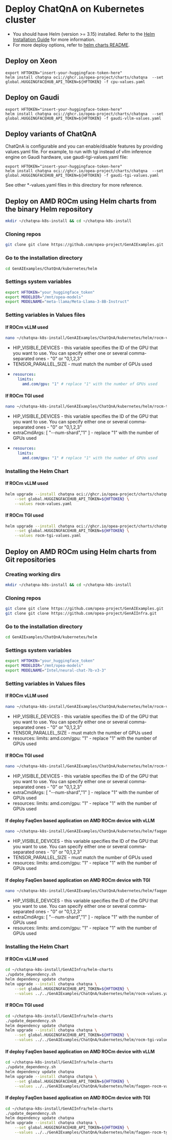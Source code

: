 # Deploy ChatQnA on Kubernetes cluster

- You should have Helm (version >= 3.15) installed. Refer to the [Helm Installation Guide](https://helm.sh/docs/intro/install/) for more information.
- For more deploy options, refer to [helm charts README](https://github.com/opea-project/GenAIInfra/tree/main/helm-charts#readme).

## Deploy on Xeon

```
export HFTOKEN="insert-your-huggingface-token-here"
helm install chatqna oci://ghcr.io/opea-project/charts/chatqna  --set global.HUGGINGFACEHUB_API_TOKEN=${HFTOKEN} -f cpu-values.yaml
```

## Deploy on Gaudi

```
export HFTOKEN="insert-your-huggingface-token-here"
helm install chatqna oci://ghcr.io/opea-project/charts/chatqna  --set global.HUGGINGFACEHUB_API_TOKEN=${HFTOKEN} -f gaudi-vllm-values.yaml
```

## Deploy variants of ChatQnA

ChatQnA is configurable and you can enable/disable features by providing values.yaml file.
For example, to run with tgi instead of vllm inference engine on Gaudi hardware, use gaudi-tgi-values.yaml file:

```
export HFTOKEN="insert-your-huggingface-token-here"
helm install chatqna oci://ghcr.io/opea-project/charts/chatqna  --set global.HUGGINGFACEHUB_API_TOKEN=${HFTOKEN} -f gaudi-tgi-values.yaml
```

See other *-values.yaml files in this directory for more reference.

## Deploy on AMD ROCm using Helm charts from the binary Helm repository

```bash
mkdir ~/chatqna-k8s-install && cd ~/chatqna-k8s-install
```

### Cloning repos

```bash
git clone git clone https://github.com/opea-project/GenAIExamples.git
```

### Go to the installation directory

```bash
cd GenAIExamples/ChatQnA/kubernetes/helm
```

### Settings system variables

```bash
export HFTOKEN="your_huggingface_token"
export MODELDIR="/mnt/opea-models"
export MODELNAME="meta-llama/Meta-Llama-3-8B-Instruct"
```

### Setting variables in Values files

#### If ROCm vLLM used
```bash
nano ~/chatqna-k8s-install/GenAIExamples/ChatQnA/kubernetes/helm/rocm-values.yaml
```

- HIP_VISIBLE_DEVICES - this variable specifies the ID of the GPU that you want to use.
  You can specify either one or several comma-separated ones - "0" or "0,1,2,3"
- TENSOR_PARALLEL_SIZE - must match the number of GPUs used
- ```yaml
  resources:
    limits:
      amd.com/gpu: "1" # replace "1" with the number of GPUs used
  ```

#### If ROCm TGI used

```bash
nano ~/chatqna-k8s-install/GenAIExamples/ChatQnA/kubernetes/helm/rocm-tgi-values.yaml
```

- HIP_VISIBLE_DEVICES - this variable specifies the ID of the GPU that you want to use.
  You can specify either one or several comma-separated ones - "0" or "0,1,2,3"
- extraCmdArgs: [ "--num-shard","1" ] - replace "1" with the number of GPUs used
- ```yaml
  resources:
    limits:
      amd.com/gpu: "1" # replace "1" with the number of GPUs used
  ```

### Installing the Helm Chart

#### If ROCm vLLM used
```bash
helm upgrade --install chatqna oci://ghcr.io/opea-project/charts/chatqna \
    --set global.HUGGINGFACEHUB_API_TOKEN=${HFTOKEN} \
    --values rocm-values.yaml
```

#### If ROCm TGI used
```bash
helm upgrade --install chatqna oci://ghcr.io/opea-project/charts/chatqna \
    --set global.HUGGINGFACEHUB_API_TOKEN=${HFTOKEN} \
    --values rocm-tgi-values.yaml
```

## Deploy on AMD ROCm using Helm charts from Git repositories

### Creating working dirs

```bash
mkdir ~/chatqna-k8s-install && cd ~/chatqna-k8s-install
```

### Cloning repos

```bash
git clone git clone https://github.com/opea-project/GenAIExamples.git
git clone git clone https://github.com/opea-project/GenAIInfra.git
```

### Go to the installation directory

```bash
cd GenAIExamples/ChatQnA/kubernetes/helm
```

### Settings system variables

```bash
export HFTOKEN="your_huggingface_token"
export MODELDIR="/mnt/opea-models"
export MODELNAME="Intel/neural-chat-7b-v3-3"
```

### Setting variables in Values files

#### If ROCm vLLM used
```bash
nano ~/chatqna-k8s-install/GenAIExamples/ChatQnA/kubernetes/helm/rocm-values.yaml
```

- HIP_VISIBLE_DEVICES - this variable specifies the ID of the GPU that you want to use.
  You can specify either one or several comma-separated ones - "0" or "0,1,2,3"
- TENSOR_PARALLEL_SIZE - must match the number of GPUs used
- resources:
  limits:
  amd.com/gpu: "1" - replace "1" with the number of GPUs used

#### If ROCm TGI used

```bash
nano ~/chatqna-k8s-install/GenAIExamples/ChatQnA/kubernetes/helm/rocm-tgi-values.yaml
```

- HIP_VISIBLE_DEVICES - this variable specifies the ID of the GPU that you want to use.
  You can specify either one or several comma-separated ones - "0" or "0,1,2,3"
- extraCmdArgs: [ "--num-shard","1" ] - replace "1" with the number of GPUs used
- resources:
  limits:
  amd.com/gpu: "1" - replace "1" with the number of GPUs used

#### If deploy FaqGen based application on AMD ROCm device with vLLM
```bash
nano ~/chatqna-k8s-install/GenAIExamples/ChatQnA/kubernetes/helm/faqgen-rocm-values.yaml
```

- HIP_VISIBLE_DEVICES - this variable specifies the ID of the GPU that you want to use.
  You can specify either one or several comma-separated ones - "0" or "0,1,2,3"
- TENSOR_PARALLEL_SIZE - must match the number of GPUs used
- resources:
  limits:
  amd.com/gpu: "1" - replace "1" with the number of GPUs used

#### If deploy FaqGen based application on AMD ROCm device with TGI

```bash
nano ~/chatqna-k8s-install/GenAIExamples/ChatQnA/kubernetes/helm/faqgen-rocm-tgi-values.yaml
```

- HIP_VISIBLE_DEVICES - this variable specifies the ID of the GPU that you want to use.
  You can specify either one or several comma-separated ones - "0" or "0,1,2,3"
- extraCmdArgs: [ "--num-shard","1" ] - replace "1" with the number of GPUs used
- resources:
  limits:
  amd.com/gpu: "1" - replace "1" with the number of GPUs used

### Installing the Helm Chart

#### If ROCm vLLM used
```bash
cd ~/chatqna-k8s-install/GenAIInfra/helm-charts
./update_dependency.sh
helm dependency update chatqna
helm upgrade --install chatqna chatqna \
    --set global.HUGGINGFACEHUB_API_TOKEN=${HFTOKEN} \
    --values ../../GenAIExamples/ChatQnA/kubernetes/helm/rocm-values.yaml
```

#### If ROCm TGI used
```bash
cd ~/chatqna-k8s-install/GenAIInfra/helm-charts
./update_dependency.sh
helm dependency update chatqna
helm upgrade --install chatqna chatqna \
    --set global.HUGGINGFACEHUB_API_TOKEN=${HFTOKEN} \
    --values ../../GenAIExamples/ChatQnA/kubernetes/helm/rocm-tgi-values.yaml
```

#### If deploy FaqGen based application on AMD ROCm device with vLLM
```bash
cd ~/chatqna-k8s-install/GenAIInfra/helm-charts
./update_dependency.sh
helm dependency update chatqna
helm upgrade --install chatqna chatqna \
    --set global.HUGGINGFACEHUB_API_TOKEN=${HFTOKEN} \
    --values ../../GenAIExamples/ChatQnA/kubernetes/helm/faqgen-rocm-values.yaml
```

#### If deploy FaqGen based application on AMD ROCm device with TGI
```bash
cd ~/chatqna-k8s-install/GenAIInfra/helm-charts
./update_dependency.sh
helm dependency update chatqna
helm upgrade --install chatqna chatqna \
    --set global.HUGGINGFACEHUB_API_TOKEN=${HFTOKEN} \
    --values ../../GenAIExamples/ChatQnA/kubernetes/helm/faqgen-rocm-tgi-values.yaml
```
